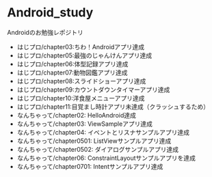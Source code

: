 # Android_study
Androidのお勉強レポジトリ  
- はじプロ/chapter03:ちわ！Androidアプリ達成
- はじプロ/chapter05:最強のじゃんけんアプリ達成
- はじプロ/chapter06:体型記録アプリ達成
- はじプロ/chapter07:動物図鑑アプリ達成
- はじプロ/chapter08:スライドショーアプリ達成
- はじプロ/chapter09:カウントダウンタイマーアプリ達成
- はじプロ/chapter10:洋食屋メニューアプリ達成
- はじプロ/chapter11:目覚まし時計アプリ未達成（クラッシュするため）
- なんちゃって/chapter02: HelloAndroid達成
- なんちゃって/chapter03: ViewSampleアプリ達成
- なんちゃって/chapter04: イベントとリスナサンプルアプリ達成
- なんちゃって/chapter0501: ListViewサンプルアプリ達成
- なんちゃって/chapter0502: ダイアログサンプルアプリ達成
- なんちゃって/chapter06: ConstraintLayoutサンプルアプリを達成
- なんちゃって/chapter0701: Intentサンプルアプリ達成
